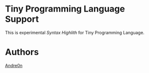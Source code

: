# Tiny Programming Language Support

This is experimental _Syntax Highlith_ for Tiny Programming Language.

# Authors

[Andre0n](https://github.com/Andre0n)
